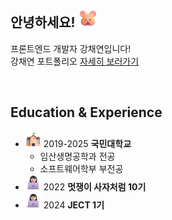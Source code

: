 ## 안녕하세요! <img src="assets/images/Hamster.png" alt="Hamster" width="30" />

프론트엔드 개발자 강채연입니다!    
강채연 포트폴리오 [자세히 보러가기](https://www.figma.com/deck/P5kjbXyoDzUpxJVH6FzIa0/%ED%8F%AC%ED%8A%B8%ED%8F%B4%EB%A6%AC%EC%98%A4?node-id=1-553&t=VnJOIpRnoe3UZiin-0&scaling=min-zoom&content-scaling=fixed&page-id=0%3A1)

<br>

## Education & Experience

- <img src="assets/images/School.png" width="25" /> 2019-2025 **국민대학교**
  - 임산생명공학과 전공
  - 소프트웨어학부 부전공
- <img src="assets/images/Woman Technologist Light Skin Tone.png" width="25" /> 2022 **멋쟁이 사자처럼 10기**
- <img src="assets/images/Woman Technologist Light Skin Tone.png" width="25" /> 2024 **JECT 1기**

<!--
**rkdcodus/rkdcodus** is a ✨ _special_ ✨ repository because its `README.md` (this file) appears on your GitHub profile.

Here are some ideas to get you started:

- 🔭 I’m currently working on ...
- 🌱 I’m currently learning ...
- 👯 I’m looking to collaborate on ...
- 🤔 I’m looking for help with ...
- 💬 Ask me about ...
- 📫 How to reach me: ...
- 😄 Pronouns: ...
- ⚡ Fun fact: ...
-->


<!--
## Skills <img src="assets/images/Rocket.png" alt="Rocket" width="30" />

|                                          #                                           |     skill      |                                Proficiency                                |                                    #                                     |       skill       |                                Proficiency                                |
| :----------------------------------------------------------------------------------: | :------------: | :-----------------------------------------------------------------------: | :----------------------------------------------------------------------: | :---------------: | :-----------------------------------------------------------------------: |
| <a href="https://www.python.org/"><img src="assets/icons/Python.svg" width="25"></a> |     Python     | <img src="assets/images/Beaming Face with Smiling Eyes.png" width="30" /> |       <a href=""><img src="assets/icons/html5.png" width="25"></a>       |       HTML5       | <img src="assets/images/Beaming Face with Smiling Eyes.png" width="30" /> |
|          <a href=""><img src="assets/icons/JavaScript.svg" width="25"></a>           |   Javascript   | <img src="assets/images/Beaming Face with Smiling Eyes.png" width="30" /> |       <a href=""><img src="assets/icons/CSS3.png" width="25"></a>        |       CSS3        | <img src="assets/images/Beaming Face with Smiling Eyes.png" width="30" /> |
|          <a href=""><img src="assets/icons/Typescript.png" width="25"></a>           |   Typescript   |    <img src="assets/images/Face with Diagonal Mouth.png" width="30" />    | <a href=""><img src="assets/icons/styled-components.png" width="25"></a> | styled-components |    <img src="assets/images/Face with Diagonal Mouth.png" width="30" />    |
|             <a href=""><img src="assets/icons/React.svg" width="25"></a>             |     React      | <img src="assets/images/Beaming Face with Smiling Eyes.png" width="30" /> |      <a href=""><img src="assets/icons/stylex.png" width="25"></a>       |      stylex       |    <img src="assets/images/Face with Diagonal Mouth.png" width="30" />    |
|        <a href=""><img src="assets/icons/tanstack query.png" width="25"></a>         | Tanstack query |    <img src="assets/images/Face with Diagonal Mouth.png" width="30" />    |      <a href=""><img src="assets/icons/threeJs.png" width="25"></a>      |     three.js      |            <img src="assets/images/Bubbles.png" width="30" />             |
|            <a href=""><img src="assets/icons/Django.svg" width="25"></a>             |     Django     |    <img src="assets/images/Face with Diagonal Mouth.png" width="30" />    |
|            <a href=""><img src="assets/icons/NextJS.svg" width="25"></a>             |    Next.js     |            <img src="assets/images/Bubbles.png" width="30" />             |
|            <a href=""><img src="assets/icons/NodeJS.svg" width="25"></a>             |    Node.js     |            <img src="assets/images/Bubbles.png" width="30" />             |
-->
